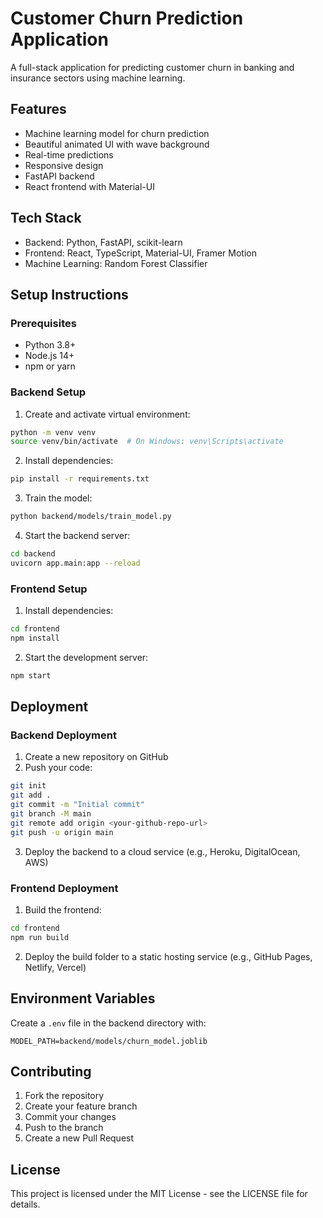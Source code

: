 # Customer Churn Prediction Application

A full-stack application for predicting customer churn in banking and insurance sectors using machine learning.

## Features

- Machine learning model for churn prediction
- Beautiful animated UI with wave background
- Real-time predictions
- Responsive design
- FastAPI backend
- React frontend with Material-UI

## Tech Stack

- Backend: Python, FastAPI, scikit-learn
- Frontend: React, TypeScript, Material-UI, Framer Motion
- Machine Learning: Random Forest Classifier

## Setup Instructions

### Prerequisites

- Python 3.8+
- Node.js 14+
- npm or yarn

### Backend Setup

1. Create and activate virtual environment:
```bash
python -m venv venv
source venv/bin/activate  # On Windows: venv\Scripts\activate
```

2. Install dependencies:
```bash
pip install -r requirements.txt
```

3. Train the model:
```bash
python backend/models/train_model.py
```

4. Start the backend server:
```bash
cd backend
uvicorn app.main:app --reload
```

### Frontend Setup

1. Install dependencies:
```bash
cd frontend
npm install
```

2. Start the development server:
```bash
npm start
```

## Deployment

### Backend Deployment

1. Create a new repository on GitHub
2. Push your code:
```bash
git init
git add .
git commit -m "Initial commit"
git branch -M main
git remote add origin <your-github-repo-url>
git push -u origin main
```

3. Deploy the backend to a cloud service (e.g., Heroku, DigitalOcean, AWS)

### Frontend Deployment

1. Build the frontend:
```bash
cd frontend
npm run build
```

2. Deploy the build folder to a static hosting service (e.g., GitHub Pages, Netlify, Vercel)

## Environment Variables

Create a `.env` file in the backend directory with:
```
MODEL_PATH=backend/models/churn_model.joblib
```

## Contributing

1. Fork the repository
2. Create your feature branch
3. Commit your changes
4. Push to the branch
5. Create a new Pull Request

## License

This project is licensed under the MIT License - see the LICENSE file for details. 